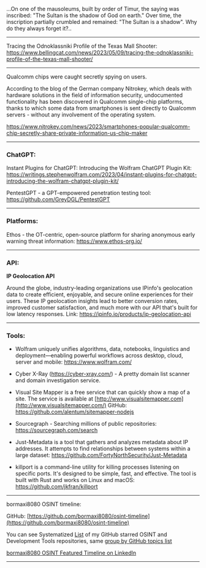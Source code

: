 ...On one of the mausoleums, built by order of Timur, the saying was inscribed: "The Sultan is the shadow of God on earth." Over time, the inscription partially crumbled and remained: "The Sultan is a shadow". Why do they always forget it?..

----

Tracing the Odnoklassniki Profile of the Texas Mall Shooter: https://www.bellingcat.com/news/2023/05/09/tracing-the-odnoklassniki-profile-of-the-texas-mall-shooter/

----

Qualcomm chips were caught secretly spying on users.  
  
According to the blog of the German company Nitrokey, which deals with hardware solutions in the field of information security, undocumented functionality has been discovered in Qualcomm single-chip platforms, thanks to which some data from smartphones is sent directly to Qualcomm servers - without any involvement of the operating system.

https://www.nitrokey.com/news/2023/smartphones-popular-qualcomm-chip-secretly-share-private-information-us-chip-maker

----

### ChatGPT:

Instant Plugins for ChatGPT: Introducing the Wolfram ChatGPT Plugin Kit: https://writings.stephenwolfram.com/2023/04/instant-plugins-for-chatgpt-introducing-the-wolfram-chatgpt-plugin-kit/

PentestGPT - a GPT-empowered penetration testing tool: https://github.com/GreyDGL/PentestGPT

----

### Platforms:

Ethos - the OT-centric, open-source platform for sharing anonymous early warning threat information: https://www.ethos-org.io/

----

### API:

**IP Geolocation API**

Around the globe, industry-leading organizations use IPinfo's geolocation data to create efficient, enjoyable, and secure online experiences for their users. These IP geolocation insights lead to better conversion rates, improved customer satisfaction, and much more with our API that's built for low latency responses. Link: https://ipinfo.io/products/ip-geolocation-api

----

### Tools:

- Wolfram uniquely unifies algorithms, data, notebooks, linguistics and deployment—enabling powerful workflows across desktop, cloud, server and mobile: https://www.wolfram.com/

- Cyber X-Ray (https://cyber-xray.com/) - A pretty domain list scanner and domain investigation service.

- Visual Site Mapper is a free service that can quickly show a map of a site. The service is available at [http://www.visualsitemapper.com](http://www.visualsitemapper.com/) 
   GitHub: https://github.com/alentum/sitemapper-nodejs

- Sourcegraph - Searching millions of public repositories: https://sourcegraph.com/search

- Just-Metadata is a tool that gathers and analyzes metadata about IP addresses. It attempts to find relationships between systems within a large dataset: https://github.com/FortyNorthSecurity/Just-Metadata

- killport is a command-line utility for killing processes listening on specific ports. It's designed to be simple, fast, and effective. The tool is built with Rust and works on Linux and macOS: https://github.com/jkfran/killport

----

bormaxi8080 OSINT timeline:

GitHub: [https://github.com/bormaxi8080/osint-timeline](https://github.com/bormaxi8080/osint-timeline)

You can see Systematized [List](https://github.com/bormaxi8080/github-starred-repos-builder/blob/main/starred_repos.md) of my GitHub starred OSINT and Development Tools repositories, same [group by GitHub topics list](https://github.com/bormaxi8080/starred)

[bormaxi8080 OSINT Featured Timeline on LinkedIn](https://www.linkedin.com/in/maxim-marshak/details/featured/)

----
